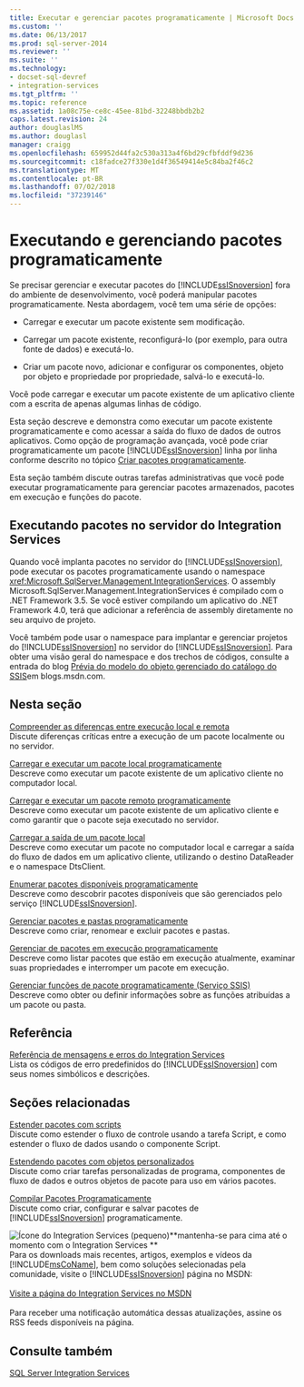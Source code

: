 ```yaml
---
title: Executar e gerenciar pacotes programaticamente | Microsoft Docs
ms.custom: ''
ms.date: 06/13/2017
ms.prod: sql-server-2014
ms.reviewer: ''
ms.suite: ''
ms.technology:
- docset-sql-devref
- integration-services
ms.tgt_pltfrm: ''
ms.topic: reference
ms.assetid: 1a08c75e-ce8c-45ee-81bd-32248bbdb2b2
caps.latest.revision: 24
author: douglaslMS
ms.author: douglasl
manager: craigg
ms.openlocfilehash: 659952d44fa2c530a313a4f6bd29cfbfddf9d236
ms.sourcegitcommit: c18fadce27f330e1d4f36549414e5c84ba2f46c2
ms.translationtype: MT
ms.contentlocale: pt-BR
ms.lasthandoff: 07/02/2018
ms.locfileid: "37239146"
---
```

# <a name="running-and-managing-packages-programmatically"></a>Executando e gerenciando pacotes programaticamente
  Se precisar gerenciar e executar pacotes do [!INCLUDE[ssISnoversion](../../includes/ssisnoversion-md.md)] fora do ambiente de desenvolvimento, você poderá manipular pacotes programaticamente. Nesta abordagem, você tem uma série de opções:  
  
-   Carregar e executar um pacote existente sem modificação.  
  
-   Carregar um pacote existente, reconfigurá-lo (por exemplo, para outra fonte de dados) e executá-lo.  
  
-   Criar um pacote novo, adicionar e configurar os componentes, objeto por objeto e propriedade por propriedade, salvá-lo e executá-lo.  
  
 Você pode carregar e executar um pacote existente de um aplicativo cliente com a escrita de apenas algumas linhas de código.  
  
 Esta seção descreve e demonstra como executar um pacote existente programaticamente e como acessar a saída do fluxo de dados de outros aplicativos. Como opção de programação avançada, você pode criar programaticamente um pacote [!INCLUDE[ssISnoversion](../../includes/ssisnoversion-md.md)] linha por linha conforme descrito no tópico [Criar pacotes programaticamente](../building-packages-programmatically/building-packages-programmatically.md).  
  
 Esta seção também discute outras tarefas administrativas que você pode executar programaticamente para gerenciar pacotes armazenados, pacotes em execução e funções do pacote.  
  
## <a name="running-packages-on-the-integration-services-server"></a>Executando pacotes no servidor do Integration Services  
 Quando você implanta pacotes no servidor do [!INCLUDE[ssISnoversion](../../includes/ssisnoversion-md.md)], pode executar os pacotes programaticamente usando o namespace <xref:Microsoft.SqlServer.Management.IntegrationServices>. O assembly Microsoft.SqlServer.Management.IntegrationServices é compilado com o .NET Framework 3.5. Se você estiver compilando um aplicativo do .NET Framework 4.0, terá que adicionar a referência de assembly diretamente no seu arquivo de projeto.  
  
 Você também pode usar o namespace para implantar e gerenciar projetos do [!INCLUDE[ssISnoversion](../../includes/ssisnoversion-md.md)] no servidor do [!INCLUDE[ssISnoversion](../../includes/ssisnoversion-md.md)]. Para obter uma visão geral do namespace e dos trechos de códigos, consulte a entrada do blog [Prévia do modelo do objeto gerenciado do catálogo do SSIS](http://go.microsoft.com/fwlink/?LinkId=253122)em blogs.msdn.com.  
  
## <a name="in-this-section"></a>Nesta seção  
 [Compreender as diferenças entre execução local e remota](../run-manage-packages-programmatically/understanding-the-differences-between-local-and-remote-execution.md)  
 Discute diferenças críticas entre a execução de um pacote localmente ou no servidor.  
  
 [Carregar e executar um pacote local programaticamente](../run-manage-packages-programmatically/loading-and-running-a-local-package-programmatically.md)  
 Descreve como executar um pacote existente de um aplicativo cliente no computador local.  
  
 [Carregar e executar um pacote remoto programaticamente](../run-manage-packages-programmatically/loading-and-running-a-remote-package-programmatically.md)  
 Descreve como executar um pacote existente de um aplicativo cliente e como garantir que o pacote seja executado no servidor.  
  
 [Carregar a saída de um pacote local](../run-manage-packages-programmatically/loading-the-output-of-a-local-package.md)  
 Descreve como executar um pacote no computador local e carregar a saída do fluxo de dados em um aplicativo cliente, utilizando o destino DataReader e o namespace DtsClient.  
  
 [Enumerar pacotes disponíveis programaticamente](../run-manage-packages-programmatically/enumerating-available-packages-programmatically.md)  
 Descreve como descobrir pacotes disponíveis que são gerenciados pelo serviço [!INCLUDE[ssISnoversion](../../includes/ssisnoversion-md.md)].  
  
 [Gerenciar pacotes e pastas programaticamente](../run-manage-packages-programmatically/managing-packages-and-folders-programmatically.md)  
 Descreve como criar, renomear e excluir pacotes e pastas.  
  
 [Gerenciar de pacotes em execução programaticamente](../run-manage-packages-programmatically/managing-running-packages-programmatically.md)  
 Descreve como listar pacotes que estão em execução atualmente, examinar suas propriedades e interromper um pacote em execução.  
  
 [Gerenciar funções de pacote programaticamente &#40;Serviço SSIS&#41;](../run-manage-packages-programmatically/managing-package-roles-programmatically-ssis-service.md)  
 Descreve como obter ou definir informações sobre as funções atribuídas a um pacote ou pasta.  
  
## <a name="reference"></a>Referência  
 [Referência de mensagens e erros do Integration Services](../integration-services-error-and-message-reference.md)  
 Lista os códigos de erro predefinidos do [!INCLUDE[ssISnoversion](../../includes/ssisnoversion-md.md)] com seus nomes simbólicos e descrições.  
  
## <a name="related-sections"></a>Seções relacionadas  
 [Estender pacotes com scripts](../extending-packages-scripting/extending-packages-with-scripting.md)  
 Discute como estender o fluxo de controle usando a tarefa Script, e como estender o fluxo de dados usando o componente Script.  
  
 [Estendendo pacotes com objetos personalizados](../extending-packages-custom-objects/extending-packages-with-custom-objects.md)  
 Discute como criar tarefas personalizadas de programa, componentes de fluxo de dados e outros objetos de pacote para uso em vários pacotes.  
  
 [Compilar Pacotes Programaticamente](../building-packages-programmatically/building-packages-programmatically.md)  
 Discute como criar, configurar e salvar pacotes de [!INCLUDE[ssISnoversion](../../includes/ssisnoversion-md.md)] programaticamente.  
  
![Ícone do Integration Services (pequeno)](../media/dts-16.gif "ícone do Integration Services (pequeno)")**mantenha-se para cima até o momento com o Integration Services  **<br /> Para os downloads mais recentes, artigos, exemplos e vídeos da [!INCLUDE[msCoName](../../includes/msconame-md.md)], bem como soluções selecionadas pela comunidade, visite o [!INCLUDE[ssISnoversion](../../includes/ssisnoversion-md.md)] página no MSDN:<br /><br /> [Visite a página do Integration Services no MSDN](http://go.microsoft.com/fwlink/?LinkId=136655)<br /><br /> Para receber uma notificação automática dessas atualizações, assine os RSS feeds disponíveis na página.  
  
## <a name="see-also"></a>Consulte também  
 [SQL Server Integration Services](../sql-server-integration-services.md)  
  
  
